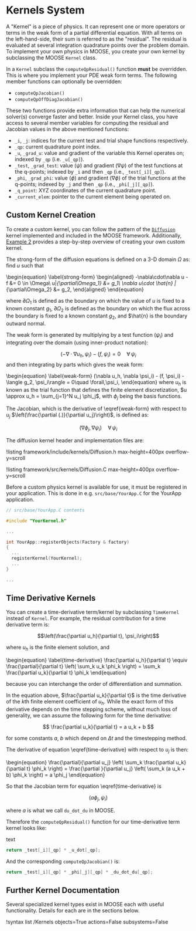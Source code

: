 # Kernels System

A "Kernel" is a piece of physics. It can represent one or more operators or
terms in the weak form of a partial differential equation.  With all terms on
the left-hand-side, their sum is referred to as the "residual". The residual
is evaluated at several integration quadrature points over the problem
domain. To implement your own physics in MOOSE, you create your own
kernel by subclassing the MOOSE `Kernel` class.

In a `Kernel` subclass the `computeQpResidual()` function **must** be overridden.  This is where you
implement your PDE weak form terms.  The following member functions can
optionally be overridden:

* `computeQpJacobian()`
* `computeQpOffDiagJacobian()`

These two functions provide extra information that can help the numerical
solver(s) converge faster and better.  Inside your Kernel class, you have
access to several member variables for computing the residual and Jacobian
values in the above mentioned functions:

* `_i`, `_j`: indices for the current test and trial shape functions respectively.
* `_qp`: current quadrature point index.
* `_u`, `_grad_u`: value and gradient of the variable this Kernel operates on;
  indexed by `_qp` (i.e. `_u[_qp]`).
* `_test`, `_grad_test`: value ($\psi$) and gradient ($\nabla \psi$) of the
  test functions at the q-points; indexed by `_i` and then `_qp` (i.e., `_test[_i][_qp]`).
* `_phi`, `_grad_phi`: value ($\phi$) and gradient ($\nabla \phi$) of the
    trial functions at the q-points; indexed by `_j` and then `_qp` (i.e., `_phi[_j][_qp]`).
* `_q_point`: XYZ coordinates of the current quadrature point.
* `_current_elem`: pointer to the current element being operated on.

## Custom Kernel Creation

To create a custom kernel, you can follow the pattern of the [`Diffusion`](/Diffusion.md)
kernel implemented and included in the MOOSE framework.  Additionally, [Example 2](examples/custom_kernel.md) provides a step-by-step overview of creating your own custom kernel.

The strong-form of the diffusion equations is defined on a 3-D domain $\Omega$ as: find $u$ such
that

\begin{equation}
\label{strong-form}
\begin{aligned}
-\nabla\cdot\nabla u - f &= 0 \in \Omega\\
u|_{\partial\Omega_1} &= g_1\\
\nabla u\cdot \hat{n} |_{\partial\Omega_2} &= g_2,
\end{aligned}
\end{equation}

where $\partial\Omega_1$ is defined as the boundary on which the value of $u$ is fixed to a known constant $g_1$, $\partial\Omega_2$ is defined as the boundary on which the flux across the boundary is fixed to a known constant $g_2$, and $\hat{n} is the boundary outward normal.

The weak form is generated by multiplying by a test function ($\psi_i$) and integrating
over the domain (using inner-product notation):

$$
(-\nabla\cdot\nabla u_h, \psi_i) - (f, \psi_i) = 0\quad \forall\,\psi_i
$$
and then integrating by parts which gives the weak form:

\begin{equation}
\label{weak-form}
(\nabla u_h, \nabla \psi_i) - (f, \psi_i) - \langle g_2, \psi_i\rangle = 0\quad \forall\,\psi_i,
\end{equation}
where $u_h$ is known as the trial function that defines the finite element discretization, $u
\approx u_h = \sum_{j=1}^N u_j \phi_j$, with $\phi_j$ being the basis functions.

The Jacobian, which is the derivative of \eqref{weak-form} with respect to $u_j$ $\left(\frac{\partial (.)}{\partial u_j}\right)$, is defined as:

$$ (\nabla \phi_j, \nabla \psi_i)\quad \forall\,\psi_i$$

The diffusion kernel header and implementation files are:

!listing framework/include/kernels/Diffusion.h max-height=400px overflow-y=scroll

!listing framework/src/kernels/Diffusion.C max-height=400px overflow-y=scroll

Before a custom physics kernel is available for use, it must be registered in your application.
This is done in e.g. `src/base/YourApp.C` for the YourApp application.

```cpp
// src/base/YourApp.C contents

#include "YourKernel.h"

...

int YourApp::registerObjects(Factory & factory)
{
  ...
  registerKernel(YourKernel);
  ...
}

...
```


## Time Derivative Kernels

You can create a time-derivative term/kernel by subclassing `TimeKernel`
instead of `Kernel`.  For example, the residual contribution for a time
derivative term is:

$$\left(\frac{\partial u_h}{\partial t}, \psi_i\right)$$

where $u_h$ is the finite element solution, and

\begin{equation}
\label{time-derivative}
\frac{\partial u_h}{\partial t}
\equiv
\frac{\partial}{\partial t}
\left(
    \sum_k u_k \phi_k
\right)
= \sum_k \frac{\partial u_k}{\partial t} \phi_k
\end{equation}

because you can interchange the order of differentiation and summation.

In the equation above, $\frac{\partial u_k}{\partial t}$ is the time
derivative of the $k$th finite element coefficient of $u_h$. While the
exact form of this derivative depends on the time stepping scheme, without
much loss of generality, we can assume the following form for the time
derivative:

$$ \frac{\partial u_k}{\partial t} = a u_k + b $$

for some constants $a$, $b$ which depend on $\Delta t$ and the timestepping method.

The derivative of equation \eqref{time-derivative} with respect to $u_j$ is then:

\begin{equation}
\frac{\partial}{\partial u_j} \left(
    \sum_k \frac{\partial u_k}{\partial t} \phi_k
\right) =
\frac{\partial }{\partial u_j} \left(
    \sum_k (a u_k + b) \phi_k
\right)
 = a \phi_j
\end{equation}

So that the Jacobian term for equation \eqref{time-derivative} is

$$\left(a \phi_j, \psi_i\right)$$

where $a$ is what we call `du_dot_du` in MOOSE.

Therefore the `computeQpResidual()` function for our time-derivative term
kernel looks like:

text
```cpp
return _test[_i][_qp] * _u_dot[_qp];
```

And the corresponding `computeQpJacobian()` is:

```cpp
return _test[_i][_qp] * _phi[_j][_qp] * _du_dot_du[_qp];
```

## Further Kernel Documentation

Several specialized kernel types exist in MOOSE each with useful
functionality.  Details for each are in the sections below.

!syntax list /Kernels objects=True actions=False subsystems=False
